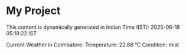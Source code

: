# My Project

This content is dynamically generated in Indian Time (IST): 2025-06-18 05:18:22 IST


Current Weather in Coimbatore:
Temperature: 22.88 °C
Condition: mist
